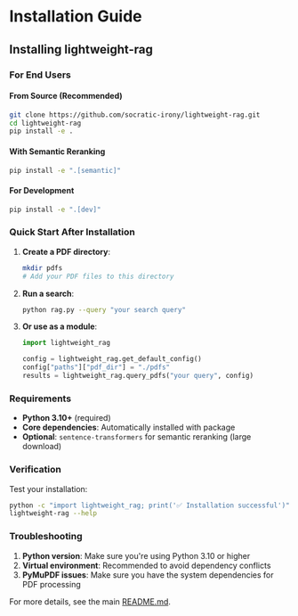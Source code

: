 # Installation Guide

## Installing lightweight-rag

### For End Users

#### From Source (Recommended)
```bash
git clone https://github.com/socratic-irony/lightweight-rag.git
cd lightweight-rag
pip install -e .
```

#### With Semantic Reranking
```bash
pip install -e ".[semantic]"
```

#### For Development
```bash
pip install -e ".[dev]"
```

### Quick Start After Installation

1. **Create a PDF directory**:
   ```bash
   mkdir pdfs
   # Add your PDF files to this directory
   ```

2. **Run a search**:
   ```bash
   python rag.py --query "your search query"
   ```

3. **Or use as a module**:
   ```python
   import lightweight_rag
   
   config = lightweight_rag.get_default_config()
   config["paths"]["pdf_dir"] = "./pdfs"
   results = lightweight_rag.query_pdfs("your query", config)
   ```

### Requirements

- **Python 3.10+** (required)
- **Core dependencies**: Automatically installed with package
- **Optional**: `sentence-transformers` for semantic reranking (large download)

### Verification

Test your installation:
```bash
python -c "import lightweight_rag; print('✅ Installation successful')"
lightweight-rag --help
```

### Troubleshooting

1. **Python version**: Make sure you're using Python 3.10 or higher
2. **Virtual environment**: Recommended to avoid dependency conflicts
3. **PyMuPDF issues**: Make sure you have the system dependencies for PDF processing

For more details, see the main [README.md](../README.md).
